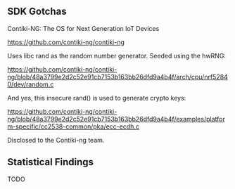 ## SDK Gotchas

Contiki-NG: The OS for Next Generation IoT Devices

https://github.com/contiki-ng/contiki-ng

Uses libc rand as the random number generator. Seeded using the hwRNG:

https://github.com/contiki-ng/contiki-ng/blob/48a3799e2d2c52e91cb7153b163bb26dfd9a4b4f/arch/cpu/nrf52840/dev/random.c

And yes, this insecure rand() is used to generate crypto keys:

https://github.com/contiki-ng/contiki-ng/blob/48a3799e2d2c52e91cb7153b163bb26dfd9a4b4f/examples/platform-specific/cc2538-common/pka/ecc-ecdh.c

Disclosed to the Contiki-ng team.

## Statistical Findings

TODO
